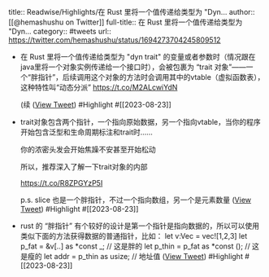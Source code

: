 title:: Readwise/Highlights/在 Rust 里将一个值传递给类型为 "Dyn...
author:: [[@hemashushu on Twitter]]
full-title:: 在 Rust 里将一个值传递给类型为 "Dyn...
category:: #tweets
url:: https://twitter.com/hemashushu/status/1694273704245809512
- 在 Rust 里将一个值传递给类型为 "dyn trait" 的变量或者参数时（情况跟在java里将一个对象实例传递给一个接口时），会被包裹为 “trait 对象”——一个“胖指针”，后续调用这个对象的方法时会调用其中的vtable（虚拟函数表），这种特性叫“动态分派”
  https://t.co/M2ALcwiYdN
  
  (续 ([View Tweet](https://twitter.com/hemashushu/status/1694273704245809512)) #Highlight #[[2023-08-23]]
- trait对象包含两个指针，一个指向原始数据，另一个指向vtable，当你的程序开始包含泛型和生命周期标注和trait时……
  
  你的浓密头发会开始焦躁不安甚至开始松动
  
  所以，推荐深入了解一下trait对象的内部
  
  https://t.co/R8ZPGYzP5I
  
  p.s. slice 也是一个胖指针，不过一个指向数组，另一个是元素数量 ([View Tweet](https://twitter.com/hemashushu/status/1694273706472984689)) #Highlight #[[2023-08-23]]
- rust 的 “胖指针” 有个较好的设计是第一个指针是指向数据的，所以可以使用类似下面的方法获得数据的普通指针，比如：
  let v:Vec<u8> = vec![1,2,3]
  let p_fat = &v[..] as *const _; // 这是胖的
  let p_thin = p_fat as *const (); // 这是瘦的
  let addr = p_thin as usize; // 地址值 ([View Tweet](https://twitter.com/hemashushu/status/1694276348628681192)) #Highlight #[[2023-08-23]]